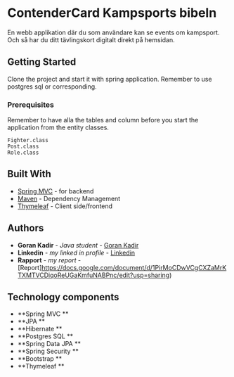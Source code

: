 # ContenderCard Kampsports bibeln

En webb applikation där du som användare kan se events om kampsport. Och så har du ditt tävlingskort digitalt direkt på hemsidan.

## Getting Started

Clone the project and start it with spring application. Remember to use postgres sql or corresponding.

### Prerequisites

Remember to have alla the tables and column before you start the application from the entity classes.

```
Fighter.class
Post.class
Role.class

```

## Built With

* [Spring MVC](https://spring.io/) - for backend
* [Maven](https://maven.apache.org/) - Dependency Management
* [Thymeleaf](https://www.thymeleaf.org/) - Client side/frontend

## Authors

* **Goran Kadir** - *Java student* - [Goran Kadir](https://github.com/GoranKadir)
* **Linkedin** - *my linked in profile* - [Linkedin](www.linkedin.com/in/goran-kadir-42605612b)
* **Rapport** - *my report* - [Report]https://docs.google.com/document/d/1PirMoCDwVCgCXZaMrKTXMTVCDiqoReUGaKmfuNABPnc/edit?usp=sharing)

## Technology components

* **Spring MVC **
* **JPA **
* **Hibernate **
* **Postgres SQL **
* **Spring Data JPA **
* **Spring Security **
* **Bootstrap **
* **Thymeleaf **
